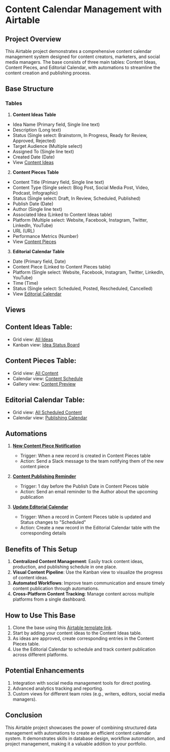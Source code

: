 # Content Calendar Management with Airtable

## Project Overview

This Airtable project demonstrates a comprehensive content calendar management system designed for content creators, marketers, and social media managers. The base consists of three main tables: Content Ideas, Content Pieces, and Editorial Calendar, with automations to streamline the content creation and publishing process.

## Base Structure

### Tables

1. **Content Ideas Table**
  - Idea Name (Primary field, Single line text)
  - Description (Long text)
  - Status (Single select: Brainstorm, In Progress, Ready for Review, Approved, Rejected)
  - Target Audience (Multiple select)
  - Assigned To (Single line text)
  - Created Date (Date)
  - View [Content Ideas](https://airtable.com/appLjaF4chA2GHgNe/shrALRs7ABCU5BVIJ)

2. **Content Pieces Table**
  - Content Title (Primary field, Single line text)
  - Content Type (Single select: Blog Post, Social Media Post, Video, Podcast, Infographic)
  - Status (Single select: Draft, In Review, Scheduled, Published)
  - Publish Date (Date)
  - Author (Single line text)
  - Associated Idea (Linked to Content Ideas table)
  - Platform (Multiple select: Website, Facebook, Instagram, Twitter, LinkedIn, YouTube)
  - URL (URL)
  - Performance Metrics (Number)
  - View [Content Pieces](https://airtable.com/appLjaF4chA2GHgNe/shrALRs7ABCU5BVIJ)

3. **Editorial Calendar Table**
  - Date (Primary field, Date)
  - Content Piece (Linked to Content Pieces table)
  - Platform (Single select: Website, Facebook, Instagram, Twitter, LinkedIn, YouTube)
  - Time (Time)
  - Status (Single select: Scheduled, Posted, Rescheduled, Cancelled)
  - View [Editorial Calendar](https://airtable.com/appLjaF4chA2GHgNe/shrALRs7ABCU5BVIJ)

## Views

## Content Ideas Table:
- Grid view: [All Ideas](https://airtable.com/appLjaF4chA2GHgNe/shrALRs7ABCU5BVIJ)
- Kanban view: [Idea Status Board](https://airtable.com/appLjaF4chA2GHgNe/shrALRs7ABCU5BVIJ)
## Content Pieces Table:
- Grid view: [All Content](https://airtable.com/appLjaF4chA2GHgNe/shrALRs7ABCU5BVIJ)
- Calendar view: [Content Schedule](https://airtable.com/appLjaF4chA2GHgNe/shrALRs7ABCU5BVIJ)
- Gallery view: [Content Preview](https://airtable.com/appLjaF4chA2GHgNe/shrALRs7ABCU5BVIJ)
## Editorial Calendar Table:
- Grid view: [All Scheduled Content](https://airtable.com/appLjaF4chA2GHgNe/shrALRs7ABCU5BVIJ)
- Calendar view: [Publishing Calendar](https://airtable.com/appLjaF4chA2GHgNe/shrALRs7ABCU5BVIJ)

## Automations

1. [**New Content Piece Notification**](https://airtable.com/appLjaF4chA2GHgNe/shrALRs7ABCU5BVIJ)
   - Trigger: When a new record is created in Content Pieces table
   - Action: Send a Slack message to the team notifying them of the new content piece

2. [**Content Publishing Reminder**](https://airtable.com/appLjaF4chA2GHgNe/shrALRs7ABCU5BVIJ)
   - Trigger: 1 day before the Publish Date in Content Pieces table
   - Action: Send an email reminder to the Author about the upcoming publication

3. [**Update Editorial Calendar**](https://airtable.com/appLjaF4chA2GHgNe/shrALRs7ABCU5BVIJ)
   - Trigger: When a record in Content Pieces table is updated and Status changes to "Scheduled"
   - Action: Create a new record in the Editorial Calendar table with the corresponding details


## Benefits of This Setup

1. **Centralized Content Management**: Easily track content ideas, production, and publishing schedule in one place.
2. **Visual Content Pipeline**: Use the Kanban view to visualize the progress of content ideas.
3. **Automated Workflows**: Improve team communication and ensure timely content publication through automations.
4. **Cross-Platform Content Tracking**: Manage content across multiple platforms from a single dashboard.

## How to Use This Base

1. Clone the base using this [Airtable template link](https://airtable.com/appLjaF4chA2GHgNe/shrALRs7ABCU5BVIJ).
2. Start by adding your content ideas to the Content Ideas table.
3. As ideas are approved, create corresponding entries in the Content Pieces table.
4. Use the Editorial Calendar to schedule and track content publication across different platforms.

## Potential Enhancements

1. Integration with social media management tools for direct posting.
2. Advanced analytics tracking and reporting.
3. Custom views for different team roles (e.g., writers, editors, social media managers).

## Conclusion

This Airtable project showcases the power of combining structured data management with automations to create an efficient content calendar system. It demonstrates skills in database design, workflow automation, and project management, making it a valuable addition to your portfolio.
